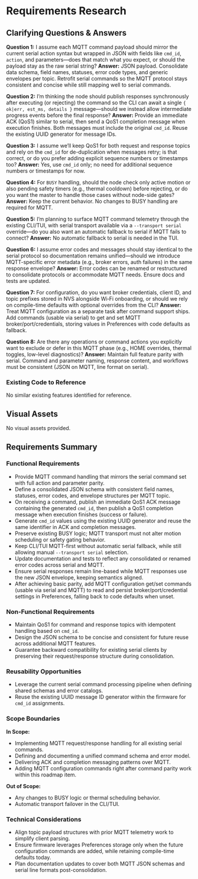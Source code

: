 # Requirements Research

## Clarifying Questions & Answers

**Question 1:** I assume each MQTT command payload should mirror the current serial action syntax but wrapped in JSON with fields like `cmd_id`, `action`, and parameters—does that match what you expect, or should the payload stay as the raw serial string?
**Answer:** JSON payload. Consolidate data schema, field names, statuses, error code types, and generic envelopes per topic. Retrofit serial commands so the MQTT protocol stays consistent and concise while still mapping well to serial commands.

**Question 2:** I’m thinking the node should publish responses synchronously after executing (or rejecting) the command so the CLI can await a single `{ ok|err, est_ms, details }` message—should we instead allow intermediate progress events before the final response?
**Answer:** Provide an immediate ACK (QoS1) similar to serial, then send a QoS1 completion message when execution finishes. Both messages must include the original `cmd_id`. Reuse the existing UUID generator for message IDs.

**Question 3:** I assume we’ll keep QoS1 for both request and response topics and rely on the `cmd_id` for de-duplication when messages retry; is that correct, or do you prefer adding explicit sequence numbers or timestamps too?
**Answer:** Yes, use `cmd_id` only; no need for additional sequence numbers or timestamps for now.

**Question 4:** For `BUSY` handling, should the node check only active motion or also pending safety timers (e.g., thermal cooldown) before rejecting, or do you want the master to handle those cases without node-side gates?
**Answer:** Keep the current behavior. No changes to BUSY handling are required for MQTT.

**Question 5:** I’m planning to surface MQTT command telemetry through the existing CLI/TUI, with serial transport available via a `--transport serial` override—do you also want an automatic fallback to serial if MQTT fails to connect?
**Answer:** No automatic fallback to serial is needed in the TUI.

**Question 6:** I assume error codes and messages should stay identical to the serial protocol so documentation remains unified—should we introduce MQTT-specific error metadata (e.g., broker errors, auth failures) in the same response envelope?
**Answer:** Error codes can be renamed or restructured to consolidate protocols or accommodate MQTT needs. Ensure docs and tests are updated.

**Question 7:** For configuration, do you want broker credentials, client ID, and topic prefixes stored in NVS alongside Wi‑Fi onboarding, or should we rely on compile-time defaults with optional overrides from the CLI?
**Answer:** Treat MQTT configuration as a separate task after command support ships. Add commands (usable via serial) to get and set MQTT broker/port/credentials, storing values in Preferences with code defaults as fallback.

**Question 8:** Are there any operations or command actions you explicitly want to exclude or defer in this MQTT phase (e.g., HOME overrides, thermal toggles, low-level diagnostics)?
**Answer:** Maintain full feature parity with serial. Command and parameter naming, response content, and workflows must be consistent (JSON on MQTT, line format on serial).

### Existing Code to Reference
No similar existing features identified for reference.

## Visual Assets

No visual assets provided.

## Requirements Summary

### Functional Requirements
- Provide MQTT command handling that mirrors the serial command set with full action and parameter parity.
- Define a consolidated JSON schema with consistent field names, statuses, error codes, and envelope structures per MQTT topic.
- On receiving a command, publish an immediate QoS1 ACK message containing the generated `cmd_id`, then publish a QoS1 completion message when execution finishes (success or failure).
- Generate `cmd_id` values using the existing UUID generator and reuse the same identifier in ACK and completion messages.
- Preserve existing BUSY logic; MQTT transport must not alter motion scheduling or safety gating behavior.
- Keep CLI/TUI MQTT-first without automatic serial fallback, while still allowing manual `--transport serial` selection.
- Update documentation and tests to reflect any consolidated or renamed error codes across serial and MQTT.
- Ensure serial responses remain line-based while MQTT responses use the new JSON envelope, keeping semantics aligned.
- After achieving basic parity, add MQTT configuration get/set commands (usable via serial and MQTT) to read and persist broker/port/credential settings in Preferences, falling back to code defaults when unset.

### Non-Functional Requirements
- Maintain QoS1 for command and response topics with idempotent handling based on `cmd_id`.
- Design the JSON schema to be concise and consistent for future reuse across additional MQTT features.
- Guarantee backward compatibility for existing serial clients by preserving their request/response structure during consolidation.

### Reusability Opportunities
- Leverage the current serial command processing pipeline when defining shared schemas and error catalogs.
- Reuse the existing UUID message ID generator within the firmware for `cmd_id` assignments.

### Scope Boundaries
**In Scope:**
- Implementing MQTT request/response handling for all existing serial commands.
- Defining and documenting a unified command schema and error model.
- Delivering ACK and completion messaging patterns over MQTT.
- Adding MQTT configuration commands right after command parity work within this roadmap item.

**Out of Scope:**
- Any changes to BUSY logic or thermal scheduling behavior.
- Automatic transport failover in the CLI/TUI.

### Technical Considerations
- Align topic payload structures with prior MQTT telemetry work to simplify client parsing.
- Ensure firmware leverages Preferences storage only when the future configuration commands are added, while retaining compile-time defaults today.
- Plan documentation updates to cover both MQTT JSON schemas and serial line formats post-consolidation.
